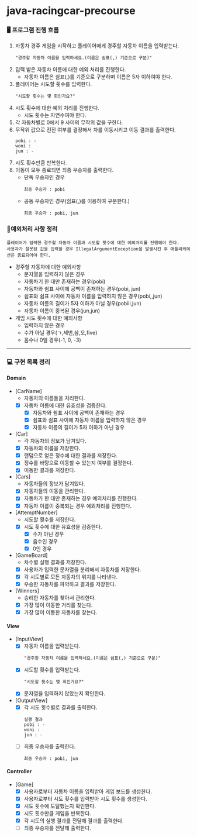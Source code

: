 # java-racingcar-precourse

### 🖥️ 프로그램 진행 흐름

1. 자동차 경주 게임을 시작하고 플레이어에게 경주할 자동차 이름을 입력받는다.
    ``` 
    "경주할 자동차 이름을 입력하세요.(이름은 쉼표(,) 기준으로 구분)"
    ```
2. 입력 받은 자동차 이름에 대한 예외 처리를 진행한다.
    - 자동차 이름은 쉼표(,)를 기준으로 구분하며 이름은 5자 이하여야 한다.
3. 플레이어는 시도할 횟수를 입력한다.
    ``` 
    "시도할 횟수는 몇 회인가요?"
    ```
4. 시도 횟수에 대한 예외 처리를 진행한다.
    - 시도 횟수는 자연수여야 한다.
5. 각 자동차별로 0에서 9 사이의 무작위 값을 구한다.
6. 무작위 값으로 전진 여부를 결정해서 차를 이동시키고 이동 결과를 출력한다.
    ``` 
    pobi : -
    woni :
    jun : -
    ```
7. 시도 횟수만큼 반복한다.
8. 이동이 모두 종료되면 최종 우승자를 출력한다.
    - 단독 우승자인 경우
      ```
      최종 우승자 : pobi
      ```
    - 공동 우승자인 경우(쉼표(,)를 이용하여 구분한다.)
      ```
      최종 우승자 : pobi, jun
      ```

### 🚨예외처리 사항 정리

```
플레이어가 입력한 경주할 자동차 이름과 시도할 횟수에 대한 예외처리를 진행해야 한다. 
사용자가 잘못된 값을 입력할 경우 IllegalArgumentException을 발생시킨 후 애플리케이션은 종료되어야 한다.
```

- 경주할 자동차에 대한 예외사항
    - 문자열을 입력하지 않은 경우
    - 자동차기 한 대만 존재하는 경우(pobi)
    - 자동차와 쉼표 사이에 공백이 존재하는 경우(pobi, jun)
    - 쉼표와 쉼표 사이에 자동차 이름을 입력하지 않은 경우(pobi,,jun)
    - 자동차 이름의 길이가 5자 이하가 아닐 경우(pobiii,jun)
    - 자동차 이름이 중복된 경우(jun,jun)
- 게임 시도 횟수에 대한 예외사항
    - 입력하지 않은 경우
    - 수가 아닐 경우(ㄱ,세번,삼,오,five)
    - 음수나 0일 경우(-1, 0, -3)

---

### 💻 구현 목록 정리

#### Domain

- [CarName]
    - 자동차의 이름들을 처리한다.
    - [x] 자동차 이름에 대한 유효성을 검증한다.
        - [x] 자동차와 쉼표 사이에 공백이 존재하는 경우
        - [x] 쉼표와 쉼표 사이에 자동차 이름을 입력하지 않은 경우
        - [x] 자동차 이름의 길이가 5자 이하가 아닌 경우
- [Car]
    - 각 자동차의 정보가 담겨있다.
    - [x] 자동차의 이름을 저장한다.
    - [x] 랜덤으로 얻은 정수에 대한 결과를 저장한다.
    - [x] 정수를 바탕으로 이동할 수 있는지 여부를 결정한다.
    - [x] 이동한 결과를 저장한다.
- [Cars]
    - 자동차들의 정보가 담겨있다.
    - [x] 자동차들의 이동을 관리한다.
    - [x] 자동차가 한 대만 존재하는 경우 예외처리를 진행한다.
    - [x] 자동차 이름이 중복되는 경우 예외처리를 진행한다.
- [AttemptNumber]
    - 시도할 횟수를 저장한다.
    - [x] 시도 횟수에 대한 유효성을 검증한다.
        - [x] 수가 아닌 경우
        - [x] 음수인 경우
        - [x] 0인 경우
- [GameBoard]
    - 차수별 실행 결과를 저장한다.
    - [x] 사용자가 입력한 문자열을 분리해서 자동차를 저장한다.
    - [x] 각 시도별로 모든 자동차의 위치를 나타낸다.
    - [x] 우승한 자동차를 파악하고 결과를 저장한다.
- [Winners]
    - 승리한 자동차를 찾아서 관리한다.
    - [x] 가장 많이 이동한 거리를 찾는다.
    - [x] 가장 많이 이동한 자동차를 찾는다.

#### View

- [InputView]
    - [x] 자동차 이름을 입력받는다.
      ``` 
      "경주할 자동차 이름을 입력하세요.(이름은 쉼표(,) 기준으로 구분)"
      ```
    - [x] 시도할 횟수를 입력받는다.
      ``` 
      "시도할 횟수는 몇 회인가요?"
      ```
    - [x] 문자열을 입력하지 않았는지 확인한다.

- [OutputView]
    - [x] 각 시도 횟수별로 결과를 출력한다.
      ```
      실행 결과 
      pobi : -
      woni :
      jun : -
      ```
    - [ ] 최종 우승자를 출력한다.
      ``` 
      최종 우승자 : pobi, jun
      ```

#### Controller

- [Game]
    - [x] 사용자로부터 자동차 이름을 입력받아 게임 보드를 생성한다.
    - [x] 사용자로부터 시도 횟수를 입력받아 시도 횟수를 생성한다.
    - [x] 시도 횟수에 도달했는지 확인한다.
    - [x] 시도 횟수만큼 게임을 반복한다.
    - [x] 각 시도의 실행 결과를 전달해 결과를 출력한다.
    - [ ] 최종 우승자를 전달해 출력한다.